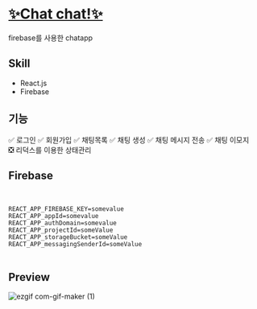 # [✨Chat chat!✨](https://minjoopark-99.github.io/firebase_chatapp)  
firebase를 사용한 chatapp 

## Skill  
- React.js
- Firebase
  
## 기능  
✅ 로그인
✅ 회원가입
✅ 채팅목록
✅ 채팅 생성
✅ 채팅 메시지 전송
✅ 채팅 이모지  
❎ 리덕스를 이용한 상태관리  

## Firebase  
<pre>  
<code>  
REACT_APP_FIREBASE_KEY=somevalue  
REACT_APP_appId=somevalue  
REACT_APP_authDomain=somevalue  
REACT_APP_projectId=someValue  
REACT_APP_storageBucket=someValue  
REACT_APP_messagingSenderId=someValue  
</code>  
</pre>  

## Preview  
![ezgif com-gif-maker (1)](https://user-images.githubusercontent.com/62490238/120772807-a708ce00-c55b-11eb-8ad3-82eb8c6b0602.gif)  
